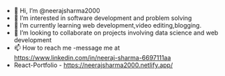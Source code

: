 - 👋 Hi, I’m @neerajsharma2000
- 👀 I’m interested in software development and problem solving
- 🌱 I’m currently learning web development,video editing,blogging.
- 💞️ I’m looking to collaborate on projects involving data science and web development
- 📫 How to reach me -message me at https://www.linkedin.com/in/neeraj-sharma-6697111aa
- React-Portfolio - https://neerajsharma2000.netlify.app/
<!---
neerajsharma2000/neerajsharma2000 is a ✨ special ✨ repository because its `README.md` (this file) appears on your GitHub profile.
You can click the Preview link to take a look at your changes.
--->
